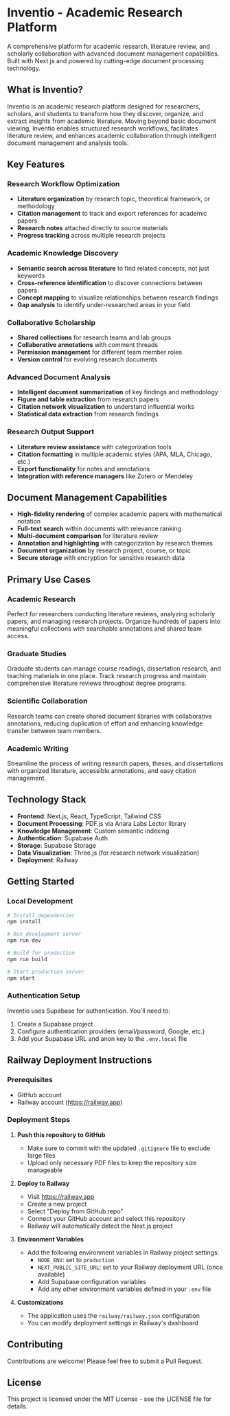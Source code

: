 # Inventio - Academic Research Platform

A comprehensive platform for academic research, literature review, and scholarly collaboration with advanced document management capabilities. Built with Next.js and powered by cutting-edge document processing technology.

## What is Inventio?

Inventio is an academic research platform designed for researchers, scholars, and students to transform how they discover, organize, and extract insights from academic literature. Moving beyond basic document viewing, Inventio enables structured research workflows, facilitates literature review, and enhances academic collaboration through intelligent document management and analysis tools.

## Key Features

### Research Workflow Optimization
- **Literature organization** by research topic, theoretical framework, or methodology
- **Citation management** to track and export references for academic papers
- **Research notes** attached directly to source materials
- **Progress tracking** across multiple research projects

### Academic Knowledge Discovery
- **Semantic search across literature** to find related concepts, not just keywords
- **Cross-reference identification** to discover connections between papers
- **Concept mapping** to visualize relationships between research findings
- **Gap analysis** to identify under-researched areas in your field

### Collaborative Scholarship
- **Shared collections** for research teams and lab groups
- **Collaborative annotations** with comment threads
- **Permission management** for different team member roles
- **Version control** for evolving research documents

### Advanced Document Analysis
- **Intelligent document summarization** of key findings and methodology
- **Figure and table extraction** from research papers
- **Citation network visualization** to understand influential works
- **Statistical data extraction** from research findings

### Research Output Support
- **Literature review assistance** with categorization tools
- **Citation formatting** in multiple academic styles (APA, MLA, Chicago, etc.)
- **Export functionality** for notes and annotations
- **Integration with reference managers** like Zotero or Mendeley

## Document Management Capabilities
- **High-fidelity rendering** of complex academic papers with mathematical notation
- **Full-text search** within documents with relevance ranking
- **Multi-document comparison** for literature review
- **Annotation and highlighting** with categorization by research themes
- **Document organization** by research project, course, or topic
- **Secure storage** with encryption for sensitive research data

## Primary Use Cases

### Academic Research
Perfect for researchers conducting literature reviews, analyzing scholarly papers, and managing research projects. Organize hundreds of papers into meaningful collections with searchable annotations and shared team access.

### Graduate Studies
Graduate students can manage course readings, dissertation research, and teaching materials in one place. Track research progress and maintain comprehensive literature reviews throughout degree programs.

### Scientific Collaboration
Research teams can create shared document libraries with collaborative annotations, reducing duplication of effort and enhancing knowledge transfer between team members.

### Academic Writing
Streamline the process of writing research papers, theses, and dissertations with organized literature, accessible annotations, and easy citation management.

## Technology Stack

- **Frontend**: Next.js, React, TypeScript, Tailwind CSS
- **Document Processing**: PDF.js via Anara Labs Lector library
- **Knowledge Management**: Custom semantic indexing
- **Authentication**: Supabase Auth
- **Storage**: Supabase Storage
- **Data Visualization**: Three.js (for research network visualization)
- **Deployment**: Railway

## Getting Started

### Local Development

```bash
# Install dependencies
npm install

# Run development server
npm run dev

# Build for production
npm run build

# Start production server
npm start
```

### Authentication Setup

Inventio uses Supabase for authentication. You'll need to:
1. Create a Supabase project
2. Configure authentication providers (email/password, Google, etc.)
3. Add your Supabase URL and anon key to the `.env.local` file

## Railway Deployment Instructions

### Prerequisites
- GitHub account
- Railway account (https://railway.app)

### Deployment Steps

1. **Push this repository to GitHub**
   - Make sure to commit with the updated `.gitignore` file to exclude large files
   - Upload only necessary PDF files to keep the repository size manageable

2. **Deploy to Railway**
   - Visit https://railway.app
   - Create a new project
   - Select "Deploy from GitHub repo"
   - Connect your GitHub account and select this repository
   - Railway will automatically detect the Next.js project

3. **Environment Variables**
   - Add the following environment variables in Railway project settings:
     - `NODE_ENV`: set to `production`
     - `NEXT_PUBLIC_SITE_URL`: set to your Railway deployment URL (once available)
     - Add Supabase configuration variables
     - Add any other environment variables defined in your `.env` file

4. **Customizations**
   - The application uses the `railway/railway.json` configuration
   - You can modify deployment settings in Railway's dashboard

## Contributing

Contributions are welcome! Please feel free to submit a Pull Request.

## License

This project is licensed under the MIT License - see the LICENSE file for details.
